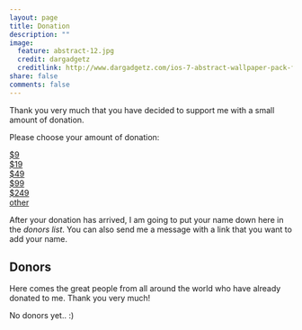 ```yaml
---
layout: page
title: Donation
description: ""
image:
  feature: abstract-12.jpg
  credit: dargadgetz
  creditlink: http://www.dargadgetz.com/ios-7-abstract-wallpaper-pack-for-iphone-5-and-ipod-touch-retina/
share: false
comments: false
---
```


Thank you very much that you have decided to support me with a small amount of donation. 

Please choose your amount of donation:

<div class="donation-wrapper">
  <div class="donation-item">
    <a href="https://www.paypal.com/cgi-bin/webscr?cmd=_donations&business=tibor%40tibor%2dsimon%2ecom&lc=US&item_name=Donation%20to%20Tibor%20Simon%20to%20honor%20his%20effort%2e&amount=9%2e00&currency_code=USD&no_note=0&bn=PP%2dDonationsBF%3abtn_donateCC_LG%2egif%3aNonHostedGuest" class="donation-button-row">$9</a>
  </div>
  <div class="donation-item">
    <a href="https://www.paypal.com/cgi-bin/webscr?cmd=_donations&business=tibor%40tibor%2dsimon%2ecom&lc=US&item_name=Donation%20to%20Tibor%20Simon%20to%20honor%20his%20effort%2e&amount=19%2e00&currency_code=USD&no_note=0&bn=PP%2dDonationsBF%3abtn_donateCC_LG%2egif%3aNonHostedGuest" class="donation-button-row">$19</a>
  </div>
  <div class="donation-item">
    <a href="https://www.paypal.com/cgi-bin/webscr?cmd=_donations&business=tibor%40tibor%2dsimon%2ecom&lc=US&item_name=Donation%20to%20Tibor%20Simon%20to%20honor%20his%20effort%2e&amount=49%2e00&currency_code=USD&no_note=0&bn=PP%2dDonationsBF%3abtn_donateCC_LG%2egif%3aNonHostedGuest" class="donation-button-row">$49</a>
  </div>
  <div class="donation-item">
    <a href="https://www.paypal.com/cgi-bin/webscr?cmd=_donations&business=tibor%40tibor%2dsimon%2ecom&lc=US&item_name=Donation%20to%20Tibor%20Simon%20to%20honor%20his%20effort%2e&amount=99%2e00&currency_code=USD&no_note=0&bn=PP%2dDonationsBF%3abtn_donateCC_LG%2egif%3aNonHostedGuest" class="donation-button-row">$99</a>
  </div>
  <div class="donation-item">
    <a href="https://www.paypal.com/cgi-bin/webscr?cmd=_donations&business=tibor%40tibor%2dsimon%2ecom&lc=US&item_name=Donation%20to%20Tibor%20Simon%20to%20honor%20his%20effort%2e&amount=249%2e00&currency_code=USD&no_note=0&bn=PP%2dDonationsBF%3abtn_donateCC_LG%2egif%3aNonHostedGuest" class="donation-button-row">$249</a>
  </div>
  <div class="donation-item">
    <a href="https://www.paypal.com/cgi-bin/webscr?cmd=_donations&business=tibor%40tibor%2dsimon%2ecom&lc=US&item_name=Donation%20to%20Tibor%20Simon%20to%20honor%20his%20effort%2e&no_note=0&currency_code=USD&bn=PP%2dDonationsBF%3abtn_donateCC_LG%2egif%3aNonHostedGuest" class="donation-button-row">other</a>
  </div>
</div>

After your donation has arrived, I am going to put your name down here in the _donors list_. You can also send me a message with a link that you want to add your name.


## Donors

Here comes the great people from all around the world who have already donated to me. Thank you very much!


<span style="text-align: center;">No donors yet.. :)</span>
<!--
<div class="donor-wrapper">
  <div class="donor">
    <a href="#" class="donor-link">Anonymous</a>
  </div>
  <div class="donor">
    <a href="#" class="donor-link">Anonymous</a>
  </div>
  <div class="donor">
    <a href="#" class="donor-link">Anonymous</a>
  </div>
  <div class="donor">
    <a href="#" class="donor-link">Anonymous</a>
  </div>
  <div class="donor">
    <a href="#" class="donor-link">Anonymous</a>
  </div>
  <div class="donor">
    <a href="#" class="donor-link">Anonymous</a>
  </div>
</div>
-->




